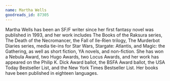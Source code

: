```yaml
---
name: Martha Wells
goodreads_id: 87305
---
```


Martha Wells has been an SF/F writer since her first fantasy novel was published in 1993, and her work includes The Books of the Raksura series, The Death of the Necromancer, the Fall of Ile-Rien trilogy, The Murderbot Diaries series, media tie-ins for Star Wars, Stargate: Atlantis, and Magic: the Gathering, as well as short fiction, YA novels, and non-fiction. She has won a Nebula Award, two Hugo Awards, two Locus Awards, and her work has appeared on the Philip K. Dick Award ballot, the BSFA Award ballot, the USA Today Bestseller List, and the New York Times Bestseller List. Her books have been published in eighteen languages.
